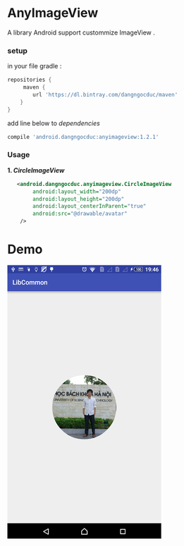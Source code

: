 # AnyImageView
 A library Android support custommize ImageView . 
### setup 
in your file gradle  : 
```groovy 
repositories {
     maven {
        url 'https://dl.bintray.com/dangngocduc/maven'
    }
}

```

add line below  to  _dependencies_
```groovy
compile 'android.dangngocduc:anyimageview:1.2.1'
```
### Usage
**1. _CircleImageView_**
```xml
   <android.dangngocduc.anyimageview.CircleImageView
        android:layout_width="200dp"
        android:layout_height="200dp"
        android:layout_centerInParent="true"
        android:src="@drawable/avatar"
    />
```
# Demo  
![](https://raw.githubusercontent.com/dangngocduc/AnyImageView/master/demo/circle_image.png)


